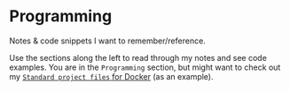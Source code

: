 # Programming

Notes & code snippets I want to remember/reference.

Use the sections along the left to read through my notes and see code examples. You are in the `Programming` section, but might want to check out my [`Standard project files` for Docker](programming/standard-project-files/Docker/) (as an example).
